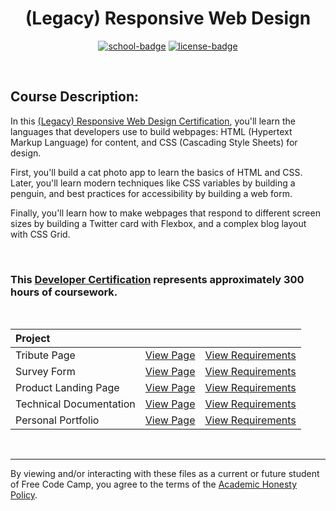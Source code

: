 <div align="center">

# (Legacy) Responsive Web Design

[![school-badge]][course-link]
[![license-badge]][LICENSE]

</div>

<!-- badge info -->
[school-badge]:https://img.shields.io/badge/free_Code_Camp-Responsive_Design-white?labelColor=006400&logo=freeCodeCamp&style=for-the-badge
[course-link]:https://www.freecodecamp.org/learn/responsive-web-design/ "Responsive Web Design"
[license-badge]:https://img.shields.io/github/license/parasiticfrisk/responsive-web-design?color=informational&&style=for-the-badge
[LICENSE]:LICENSE "MIT License"

<br>

## Course Description:
In this [(Legacy) Responsive Web Design Certification][course-link], you'll learn the languages that developers use to build webpages: HTML (Hypertext Markup Language) for content, and CSS (Cascading Style Sheets) for design.

First, you'll build a cat photo app to learn the basics of HTML and CSS. Later, you'll learn modern techniques like CSS variables by building a penguin, and best practices for accessibility by building a web form.

Finally, you'll learn how to make webpages that respond to different screen sizes by building a Twitter card with Flexbox, and a complex blog layout with CSS Grid.

<br>

### This [Developer Certification] represents approximately 300 hours of coursework.

<br>

| Project                 |                     |                            |
| :---------------------- | :------------------ | :------------------------- |
| Tribute Page            | [View Page][proj01] | [View Requirements][req01] |
| Survey Form             | [View Page][proj02] | [View Requirements][req02] |
| Product Landing Page    | [View Page][proj03] | [View Requirements][req03] |
| Technical Documentation | [View Page][proj04] | [View Requirements][req04] |
| Personal Portfolio      | [View Page][proj05] | [View Requirements][req05] |

<br>

---
By viewing and/or interacting with these files as a current or future student of Free Code Camp, you agree to the terms of the [Academic Honesty Policy].

<!-- quick links -->
[proj01]:https://parasiticfrisk.github.io/responsive-web-design/tribute.html
[proj02]:https://parasiticfrisk.github.io/responsive-web-design/survey.html
[proj03]:https://parasiticfrisk.github.io/responsive-web-design/landing.html
[proj04]:https://parasiticfrisk.github.io/responsive-web-design/tech_doc.html
[proj05]:https://parasiticfrisk.github.io/responsive-web-design/portfolio.html
[req01]:https://www.freecodecamp.org/learn/responsive-web-design/responsive-web-design-projects/build-a-tribute-page "Build a Tribute Page"
[req02]:https://www.freecodecamp.org/learn/responsive-web-design/responsive-web-design-projects/build-a-survey-form "Build a Survey Form"
[req03]:https://www.freecodecamp.org/learn/responsive-web-design/responsive-web-design-projects/build-a-product-landing-page "Build a Product Landing Page"
[req04]:https://www.freecodecamp.org/learn/responsive-web-design/responsive-web-design-projects/build-a-technical-documentation-page "Build a Technical Documentation Page"
[req05]:https://www.freecodecamp.org/learn/responsive-web-design/responsive-web-design-projects/build-a-personal-portfolio-webpage "Build a Personal Portfolio Website"
[Academic Honesty Policy]:./academic_honesty_policy
[Developer Certification]:https://raw.githubusercontent.com/parasiticfrisk/responsive-web-design/gh-pages/images/responsive-web-design.jpg?token=GHSAT0AAAAAABWHWQ5MBDISW26JDPI37CAOYWCSGCQ
